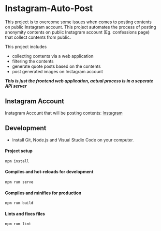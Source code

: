 # Instagram-Auto-Post
This project is to overcome some issues when comes to posting contents on public Instagram account. This project automates the process of posting anonymity contents on public Instagram account (Eg. confessions page) that collect contents from public.

This project includes 
* collecting contents via a web application
* filtering the contents
* generate quote posts based on the contents
* post generated images on Instagram account

***This is just the frontend web application, actual process is in a seperate API server***

## Instagram Account 
Instagram Account that will be posting contents: [Instagram](https://www.instagram.com/test.auto_post/)

## Development

- Install Git, Node.js and Visual Studio Code on your computer.

#### Project setup
```
npm install
```

#### Compiles and hot-reloads for development
```
npm run serve
```

#### Compiles and minifies for production
```
npm run build
```

#### Lints and fixes files
```
npm run lint
```
